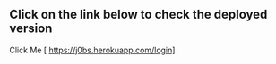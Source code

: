 ## Click on the link below to check the deployed version
Click Me [ https://j0bs.herokuapp.com/login]
